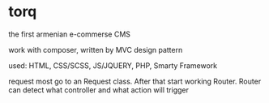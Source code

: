# torq

the first armenian e-commerse CMS

work with composer,
written by MVC design pattern

used: HTML, CSS/SCSS, JS/JQUERY, PHP, Smarty Framework

request most go to an Request class. After that start working Router. Router can detect what controller and what action will trigger
